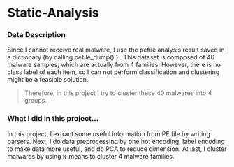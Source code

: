 # Static-Analysis

### Data Description
Since I cannot receive real malware, I use the pefile analysis result saved in a dictionary (by calling pefile_dump() ) .
This dataset is composed of 40 malware samples, which are actually from 4 families. However, there is no class label of each item, so I can not perform classification and clustering might be a feasible solution.

> Therefore, in this project I try to cluster these 40 malwares into 4 groups. 

### What I did in this project... 
In this project, I extract some useful information from PE file by writing parsers. Next, I do data preprocessing by one hot encoding, label encoding to make data more useful, and do PCA to reduce dimension. At last, I cluster malwares by using k-means to cluster 4 malware families.
